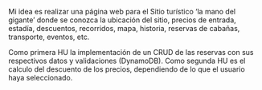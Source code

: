 Mi idea es realizar una página web para el Sitio turístico ‘la mano del gigante’ donde se conozca la ubicación del sitio, precios de entrada, estadía, descuentos, recorridos, mapa, historia, reservas de cabañas, transporte, eventos, etc.

Como primera HU la implementación de un CRUD de las reservas con sus respectivos datos y validaciones (DynamoDB).
Como segunda HU es el calculo del descuento de los precios, dependiendo de lo que el usuario haya seleccionado.
